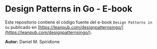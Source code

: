 # Design Patterns in Go - E-book

Este repositorio contiene el código fuente del e-book `Design Patterns in Go` publicado en [https://leanpub.com/designpatternsingo/](https://leanpub.com/designpatternsingo/).

**Autor:** Daniel M. Spiridione
